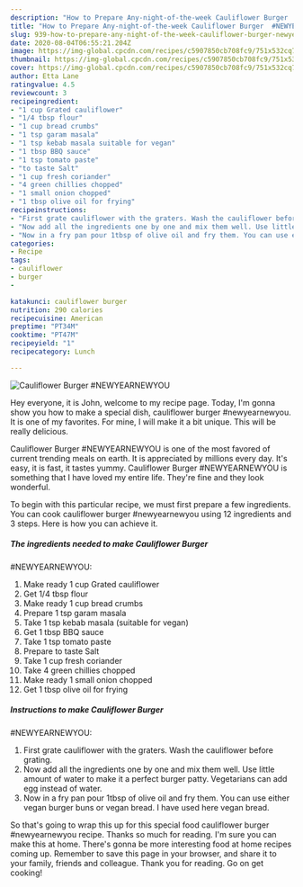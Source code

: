 ```yaml
---
description: "How to Prepare Any-night-of-the-week Cauliflower Burger  #NEWYEARNEWYOU"
title: "How to Prepare Any-night-of-the-week Cauliflower Burger  #NEWYEARNEWYOU"
slug: 939-how-to-prepare-any-night-of-the-week-cauliflower-burger-newyearnewyou
date: 2020-08-04T06:55:21.204Z
image: https://img-global.cpcdn.com/recipes/c5907850cb708fc9/751x532cq70/cauliflower-burger-newyearnewyou-recipe-main-photo.jpg
thumbnail: https://img-global.cpcdn.com/recipes/c5907850cb708fc9/751x532cq70/cauliflower-burger-newyearnewyou-recipe-main-photo.jpg
cover: https://img-global.cpcdn.com/recipes/c5907850cb708fc9/751x532cq70/cauliflower-burger-newyearnewyou-recipe-main-photo.jpg
author: Etta Lane
ratingvalue: 4.5
reviewcount: 3
recipeingredient:
- "1 cup Grated cauliflower"
- "1/4 tbsp flour"
- "1 cup bread crumbs"
- "1 tsp garam masala"
- "1 tsp kebab masala suitable for vegan"
- "1 tbsp BBQ sauce"
- "1 tsp tomato paste"
- "to taste Salt"
- "1 cup fresh coriander"
- "4 green chillies chopped"
- "1 small onion chopped"
- "1 tbsp olive oil for frying"
recipeinstructions:
- "First grate cauliflower with the graters. Wash the cauliflower before grating."
- "Now add all the ingredients one by one and mix them well. Use little amount of water to make it a perfect burger patty. Vegetarians can add egg instead of water."
- "Now in a fry pan pour 1tbsp of olive oil and fry them. You can use either vegan burger buns or vegan bread. I have used here vegan bread."
categories:
- Recipe
tags:
- cauliflower
- burger
- 

katakunci: cauliflower burger  
nutrition: 290 calories
recipecuisine: American
preptime: "PT34M"
cooktime: "PT47M"
recipeyield: "1"
recipecategory: Lunch

---
```



![Cauliflower Burger 
#NEWYEARNEWYOU](https://img-global.cpcdn.com/recipes/c5907850cb708fc9/751x532cq70/cauliflower-burger-newyearnewyou-recipe-main-photo.jpg)

Hey everyone, it is John, welcome to my recipe page. Today, I'm gonna show you how to make a special dish, cauliflower burger 
#newyearnewyou. It is one of my favorites. For mine, I will make it a bit unique. This will be really delicious.



Cauliflower Burger 
#NEWYEARNEWYOU is one of the most favored of current trending meals on earth. It is appreciated by millions every day. It's easy, it is fast, it tastes yummy. Cauliflower Burger 
#NEWYEARNEWYOU is something that I have loved my entire life. They're fine and they look wonderful.


To begin with this particular recipe, we must first prepare a few ingredients. You can cook cauliflower burger 
#newyearnewyou using 12 ingredients and 3 steps. Here is how you can achieve it.

<!--inarticleads1-->

##### The ingredients needed to make Cauliflower Burger 
#NEWYEARNEWYOU:

1. Make ready 1 cup Grated cauliflower
1. Get 1/4 tbsp flour
1. Make ready 1 cup bread crumbs
1. Prepare 1 tsp garam masala
1. Take 1 tsp kebab masala (suitable for vegan)
1. Get 1 tbsp BBQ sauce
1. Take 1 tsp tomato paste
1. Prepare to taste Salt
1. Take 1 cup fresh coriander
1. Take 4 green chillies chopped
1. Make ready 1 small onion chopped
1. Get 1 tbsp olive oil for frying




<!--inarticleads2-->

##### Instructions to make Cauliflower Burger 
#NEWYEARNEWYOU:

1. First grate cauliflower with the graters. Wash the cauliflower before grating.
1. Now add all the ingredients one by one and mix them well. Use little amount of water to make it a perfect burger patty. Vegetarians can add egg instead of water.
1. Now in a fry pan pour 1tbsp of olive oil and fry them. You can use either vegan burger buns or vegan bread. I have used here vegan bread.




So that's going to wrap this up for this special food cauliflower burger 
#newyearnewyou recipe. Thanks so much for reading. I'm sure you can make this at home. There's gonna be more interesting food at home recipes coming up. Remember to save this page in your browser, and share it to your family, friends and colleague. Thank you for reading. Go on get cooking!

